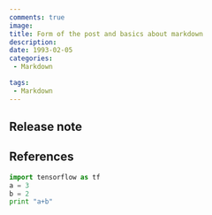 ```yaml
---
comments: true
image:
title: Form of the post and basics about markdown
description:
date: 1993-02-05
categories:
 - Markdown

tags:
 - Markdown
---
```

## Release note

## References


``` python
import tensorflow as tf
a = 3
b = 2
print "a+b"
```